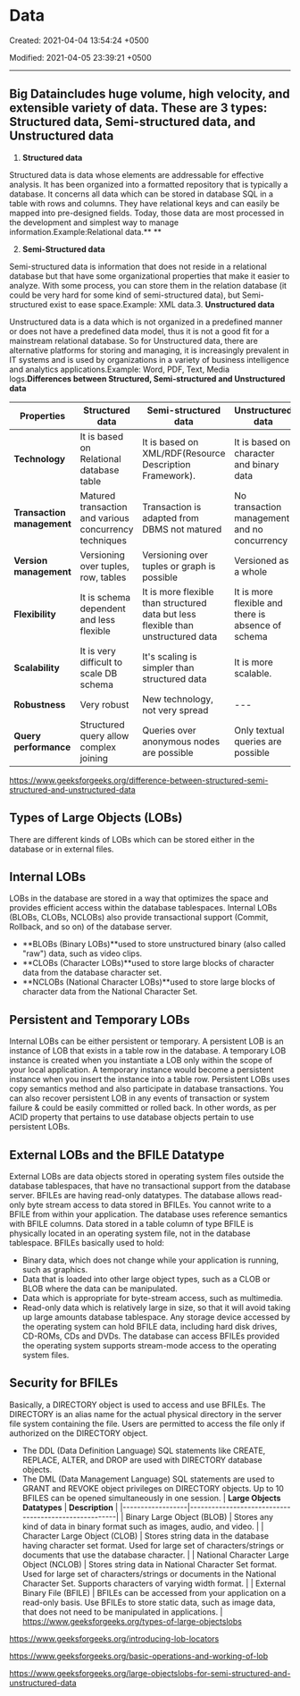 # Data

Created: 2021-04-04 13:54:24 +0500

Modified: 2021-04-05 23:39:21 +0500

---

## Big Dataincludes huge volume, high velocity, and extensible variety of data. These are 3 types: Structured data, Semi-structured data, and Unstructured data

1. **Structured data**

Structured data is data whose elements are addressable for effective analysis. It has been organized into a formatted repository that is typically a database. It concerns all data which can be stored in database SQL in a table with rows and columns. They have relational keys and can easily be mapped into pre-designed fields. Today, those data are most processed in the development and simplest way to manage information.Example:Relational data.**
**

2. **Semi-Structured data**

Semi-structured data is information that does not reside in a relational database but that have some organizational properties that make it easier to analyze. With some process, you can store them in the relation database (it could be very hard for some kind of semi-structured data), but Semi-structured exist to ease space.Example: XML data.3. **Unstructured data**

Unstructured data is a data which is not organized in a predefined manner or does not have a predefined data model, thus it is not a good fit for a mainstream relational database. So for Unstructured data, there are alternative platforms for storing and managing, it is increasingly prevalent in IT systems and is used by organizations in a variety of business intelligence and analytics applications.Example: Word, PDF, Text, Media logs.**Differences between Structured, Semi-structured and Unstructured data**

| **Properties**             | **Structured data**                                    | **Semi-structured data**                                                          | **Unstructured data**                              |
|-------------|--------------------|------------------------|-----------------|
| **Technology**             | It is based on Relational database table               | It is based on XML/RDF(Resource Description Framework).                           | It is based on character and binary data           |
| **Transaction management** | Matured transaction and various concurrency techniques | Transaction is adapted from DBMS not matured                                      | No transaction management and no concurrency       |
| **Version management**     | Versioning over tuples, row, tables                      | Versioning over tuples or graph is possible                                       | Versioned as a whole                               |
| **Flexibility**            | It is schema dependent and less flexible               | It is more flexible than structured data but less flexible than unstructured data | It is more flexible and there is absence of schema |
| **Scalability**            | It is very difficult to scale DB schema                | It's scaling is simpler than structured data                                      | It is more scalable.                               |
| **Robustness**             | Very robust                                            | New technology, not very spread                                                   | ---                                             |
| **Query performance**      | Structured query allow complex joining                | Queries over anonymous nodes are possible                                         | Only textual queries are possible                  |
<https://www.geeksforgeeks.org/difference-between-structured-semi-structured-and-unstructured-data>

## Types of Large Objects (LOBs)

There are different kinds of LOBs which can be stored either in the database or in external files.

## Internal LOBs

LOBs in the database are stored in a way that optimizes the space and provides efficient access within the database tablespaces.
Internal LOBs (BLOBs, CLOBs, NCLOBs) also provide transactional support (Commit, Rollback, and so on) of the database server.

- **BLOBs (Binary LOBs)**used to store unstructured binary (also called "raw") data, such as video clips.
- **CLOBs (Character LOBs)**used to store large blocks of character data from the database character set.
- **NCLOBs (National Character LOBs)**used to store large blocks of character data from the National Character Set.

## Persistent and Temporary LOBs

Internal LOBs can be either persistent or temporary. A persistent LOB is an instance of LOB that exists in a table row in the database. A temporary LOB instance is created when you instantiate a LOB only within the scope of your local application.
A temporary instance would become a persistent instance when you insert the instance into a table row.
Persistent LOBs uses copy semantics method and also participate in database transactions. You can also recover persistent LOB in any events of transaction or system failure & could be easily committed or rolled back. In other words, as per ACID property that pertains to use database objects pertain to use persistent LOBs.

## External LOBs and the BFILE Datatype

External LOBs are data objects stored in operating system files outside the database tablespaces, that have no transactional support from the database server.
BFILEs are having read-only datatypes. The database allows read-only byte stream access to data stored in BFILEs. You cannot write to a BFILE from within your application.
The database uses reference semantics with BFILE columns. Data stored in a table column of type BFILE is physically located in an operating system file, not in the database tablespace.
BFILEs basically used to hold:

- Binary data, which does not change while your application is running, such as graphics.
- Data that is loaded into other large object types, such as a CLOB or BLOB where the data can be manipulated.
- Data which is appropriate for byte-stream access, such as multimedia.
- Read-only data which is relatively large in size, so that it will avoid taking up large amounts database tablespace.
Any storage device accessed by the operating system can hold BFILE data, including hard disk drives, CD-ROMs, CDs and DVDs. The database can access BFILEs provided the operating system supports stream-mode access to the operating system files.

## Security for BFILEs

Basically, a DIRECTORY object is used to access and use BFILEs. The DIRECTORY is an alias name for the actual physical directory in the server file system containing the file. Users are permitted to access the file only if authorized on the DIRECTORY object.

- The DDL (Data Definition Language) SQL statements like CREATE, REPLACE, ALTER, and DROP are used with DIRECTORY database objects.
- The DML (Data Management Language) SQL statements are used to GRANT and REVOKE object privileges on DIRECTORY objects.
Up to 10 BFILES can be opened simultaneously in one session.
| **Large Objects Datatypes**             | **Description**                                                                                                                                                                        |
|------------------|------------------------------------------------------|
| Binary Large Object (BLOB)              | Stores any kind of data in binary format such as images, audio, and video.                                                                                                             |
| Character Large Object (CLOB)           | Stores string data in the database having character set format. Used for large set of characters/strings or documents that use the database character.                                 |
| National Character Large Object (NCLOB) | Stores string data in National Character Set format. Used for large set of characters/strings or documents in the National Character Set. Supports characters of varying width format. |
| External Binary File (BFILE)            | BFILEs can be accessed from your application on a read-only basis. Use BFILEs to store static data, such as image data, that does not need to be manipulated in applications.          |
<https://www.geeksforgeeks.org/types-of-large-objectslobs>

<https://www.geeksforgeeks.org/introducing-lob-locators>

<https://www.geeksforgeeks.org/basic-operations-and-working-of-lob>

<https://www.geeksforgeeks.org/large-objectslobs-for-semi-structured-and-unstructured-data>
